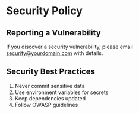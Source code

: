 # Security Policy

## Reporting a Vulnerability

If you discover a security vulnerability, please email security@yourdomain.com with details.

## Security Best Practices

1. Never commit sensitive data
2. Use environment variables for secrets
3. Keep dependencies updated
4. Follow OWASP guidelines
